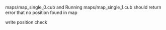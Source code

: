 maps/map_single_0.cub and Running maps/map_single_1.cub should return error that no position found in map

write position check